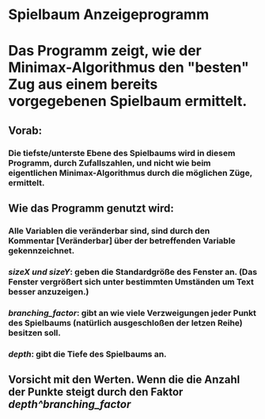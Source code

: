 # Spielbaum Anzeigeprogramm
# Das Programm zeigt, wie der Minimax-Algorithmus den "besten" Zug aus einem bereits vorgegebenen Spielbaum ermittelt.
## Vorab:
### Die tiefste/unterste Ebene des Spielbaums wird in diesem Programm, durch Zufallszahlen, und nicht wie beim eigentlichen Minimax-Algorithmus durch die möglichen Züge, ermittelt.
## Wie das Programm genutzt wird:
### **Alle Variablen die veränderbar sind, sind durch den Kommentar [Veränderbar] über der betreffenden Variable gekennzeichnet.**
### *__sizeX und sizeY__*: geben die Standardgröße des Fenster an. (Das Fenster vergrößert sich unter bestimmten Umständen um Text besser anzuzeigen.)
### *__branching_factor__*: gibt an wie viele Verzweigungen jeder Punkt des Spielbaums (natürlich ausgeschloßen der letzen Reihe) besitzen soll.
### *__depth__*: gibt die Tiefe des Spielbaums an.
## **Vorsicht mit den Werten.** Wenn die die Anzahl der Punkte steigt durch den Faktor *depth^branching_factor*
